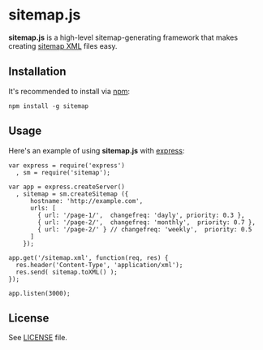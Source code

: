 sitemap.js
==========

**sitemap.js** is a high-level sitemap-generating framework that
makes creating [sitemap XML](http://www.sitemaps.org/) files easy.

Installation
------------

It's recommended to install via [npm](https://github.com/isaacs/npm/):

    npm install -g sitemap

Usage
-----

Here's an example of using **sitemap.js** with [express](https://github.com/visionmedia/express):

    var express = require('express')
      , sm = require('sitemap');

    var app = express.createServer()
      , sitemap = sm.createSitemap ({
          hostname: 'http://example.com',
          urls: [
            { url: '/page-1/',  changefreq: 'dayly', priority: 0.3 },
            { url: '/page-2/',  changefreq: 'monthly',  priority: 0.7 },
            { url: '/page-2/' } // changefreq: 'weekly',  priority: 0.5
          ]
        });

    app.get('/sitemap.xml', function(req, res) {
      res.header('Content-Type', 'application/xml');
      res.send( sitemap.toXML() );
    });

    app.listen(3000);

License
-------

See [LICENSE](https://github.com/ekalinin/sitemap.js/blob/master/LICENSE)
file.
